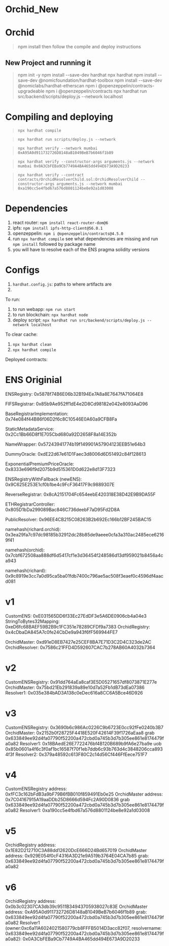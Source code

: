 # Orchid_New

# Orchid
> npm install
> then follow the compile and deploy instructions


## New Project and running it
> npm init -y
> npm install --save-dev hardhat
> npx hardhat
> npm install --save-dev @nomicfoundation/hardhat-toolbox
> npm install --save-dev @nomiclabs/hardhat-etherscan
> npm i @openzeppelin/contracts-upgradeable
> npm i @openzeppelin/contracts
> npx hardhat run src/backend/scripts/deploy.js --network localhost

# Compiling and deploying
> `npx hardhat compile`

> `npx hardhat run scripts/deploy.js --network`

> `npx hardhat verify --network mumbai 0xA95A0d911732726D8148aB1049BeB7b6046f1b89`

> `npx hardhat verify --constructor-args arguments.js --network mumbai 0x0A3CbFEBa9Cb7749A4BA465dd494E673A9D20233`

> `npx hardhat verify --contract contracts/OrchidResolverChild.sol:OrchidResolverChild --constructor-args arguments.js --network mumbai 0xa190cc5e4fbd67a576d8801124be8e92a1d03008`



# Dependencies
1. react router: `npm install react-router-dom@6`
2. ipfs: `npm install ipfs-http-client@56.0.1`
3. openzeppelin: `npm i @openzeppelin/contracts@4.5.0`
4. run `npx hardhat compile` see what dependencies are missing and run `npm install` followed by package name
5. you will have to resolve each of the ENS pragma solidity versions

# Configs
1. `hardhat.config.js`: paths to where artifacts are
2. 


To run:
1. to run webapp: `npm run start`
2. to run blockchain: `npx hardhat node`
3. deploy script: `npx hardhat run src/backend/scripts/deploy.js --network localhost`

To clear cache:
1. `npx hardhat clean`
2. `npx hardhat compile`

Deployed contracts:

# ENS Originial
ENSRegistry: 0x5878f74B6E06b32B194Ee7A8a8E7647fA71064E8

FIFSRegistrar: 0x85b9Ae952ff1dE4e2D8Cd98182e042e8093AaD96

BaseRegistrarImplementation: 0x74e084f44B86f06D2f6c8C10546E0A60a9CFB8Fa

StaticMetadataService: 0x2Cc1Bb66D8f1E705Cbd680a92D2658F8a14E352b

NameWrapper: 0x57243941774b19f149901A57904123EEB51e64b3

DummyOracle: 0xdE22d67e61D1Faec3d8006d6D51492c84f128613

ExponentialPremiumPriceOracle: 0x8333e696f9d2075b9d515361D0d622e8d13F7323

ENSRegistryWithFallback (newENS): 0x9C625E253E1cf0b1be4c9FcF36417F9c9889307E

ReverseRegistrar: 0x8cA2151704Fc654eebE420318E38D42E9B9DA55F

ETHRegistrarController: 0x805D1bDa299089Bac846C736deebF7aD95Fd2D8A

PublicResolver: 0x96EE4CB215C08263B2b692Ec166b12BF245BAC15

namehash(richard.orchid): 0x3ea29fa7c97dc98185b32912dc28b85de9aeee0cfa3a310ac2485ece62169f41

namehash(orchid): 0x7cbf672508aa888df6d5417cf1e3d36454f248586d13df959021b8456a4ca943

namehash(richard): 0x9c8919e3cc7a0d95ca5ba01fdb7400c796ae5ac508f3eaef0c4596df4aacd081

# v1
CustomENS: 0xE031565DD6f33Ec27EdDF3e5A6DE0906cb4a04e3
StringToBytes32Mapping: 0xeD6fc68BAEF59B2B9c1FC351e78289CFDf9a7383
OrchidRegistry: 0x4cDbaDA845A7c0fe24CbDe9a943f6fF569944FE7

OrchidMaster: 0xd91eD8EB7427e25CEF8BA7E71D3C2D4C323de2AC
OrchidResolver: 0x7586c21FFD4D592607CAC7b278AB60A4032b7364

# v2
CustomENSRegistry: 0x91dd764aEa8caf3E5D05271657df8073871E277e
OrchidMaster: 0x75bd21Eb291839a89e10d7a52Fb1dB73dEa07386
Resolver1: 0x035e384bAD3A138c0eDec616a8CC6A5Bce46D926

# v3
CustomENSRegistry: 0x3690b6c986Ac0226C9b6723E0cc92fFe0240b3B7
OrchidMaster: 0x2152b0f28725F4418E520F42614F39f1726aEaa8
grab 0x633849ee92d4fa07790f52200a472cbd0a745b3d7b305ee861e8174479fa0a82
Resolver1: 0x18BAedE26E7722476bf4B120B689b9fA6e27ba9e
uob 0x85b0601a4f6c3f0af1bc16587f70f1eb7ddb6c93b763d4c3848206cca8934f3f
Resolver2: 0x379a48592c613F80C2c14d56Cf446FfEece751F7

# v4
CustomENSRegistry address: 0xfFC3c162bFdB3a9bF79B6fBB010f859491Eb0e25
OrchidMaster address: 0x7C04167915A19aaDDb25D8666d594Fc2A90D0836
grab 0x633849ee92d4fa07790f52200a472cbd0a745b3d7b305ee861e8174479fa0a82
Resolver1: 0xa190cc5e4fbd67a576d8801124be8e92a1d03008

# v5
OrchidRegistry address: 0x1E82D212710C3A88dd12620DcE666D24Bd657019
OrchidMaster address: 0x929E054f0cF4316A3D21e9A519b3764E04CA7b85
grab: 0x633849ee92d4fa07790f52200a472cbd0a745b3d7b305ee861e8174479fa0a82

# v6
OrchidRegistry address: 0x0b3c02307CA3db39c9511B34943705938027c83E
OrchidMaster address: 0xA95A0d911732726D8148aB1049BeB7b6046f1b89
grab: 0x633849ee92d4fa07790f52200a472cbd0a745b3d7b305ee861e8174479fa0a82
Resolver1 (owner:0xc6a11A6024021580779cb8FFFB5014D3acc82f07, resolvername: 0x633849ee92d4fa07790f52200a472cbd0a745b3d7b305ee861e8174479fa0a82): 0x0A3CbFEBa9Cb7749A4BA465dd494E673A9D20233